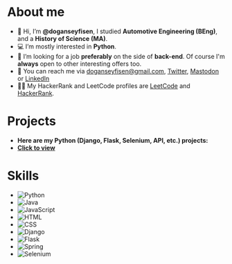 # About me
- 👋 Hi, I’m **@doganseyfisen**, I studied **Automotive Engineering (BEng)**, and a **History of Science (MA)**.
- 💻 I’m mostly interested in **Python**.
- 🔭 I’m looking for a job **preferably** on the side of **back-end**. Of course I'm **always** open to other interesting offers too.
- 📨 You can reach me via doganseyfisen@gmail.com, [Twitter](https://twitter.com/dogan_seyfi_sen), <a rel="me" href="https://mastodon.social/@doganseyfisen">Mastodon</a> or [LinkedIn](https://www.linkedin.com/in/doganseyfisen)
- 👨‍💻 My HackerRank and LeetCode profiles are [LeetCode](https://leetcode.com/doganseyfisen/) and [HackerRank](https://www.hackerrank.com/doganseyfisen).

# Projects
- **Here are my Python (Django, Flask, Selenium, API, etc.) projects:** 
- **[Click to view](https://github.com/stars/doganseyfisen/lists/my-py-projects)**

# Skills
* ![Python](https://img.shields.io/badge/Python-%2314354C.svg?logo=python&logoColor=white)
* ![Java](https://img.shields.io/badge/Java-%23ED8B00.svg?logo=java&logoColor=white)
* ![JavaScript](https://img.shields.io/badge/JavaScript-%23323330.svg?logo=javascript&logoColor=%23F7DF1E)
* ![HTML](https://img.shields.io/badge/HTML-%23E34F26.svg?logo=html5&logoColor=white)
* ![CSS](https://img.shields.io/badge/CSS-%231572B6.svg?logo=css3&logoColor=white)
* ![Django](https://img.shields.io/badge/Django-%23092E20.svg?logo=django&logoColor=white)
* ![Flask](https://img.shields.io/badge/Flask-%23000.svg?logo=flask&logoColor=white)
* ![Spring](https://img.shields.io/badge/Spring-%236DB33F.svg?logo=spring&logoColor=white)
* ![Selenium](https://img.shields.io/badge/Selenium-%2300A98F.svg?logo=selenium&logoColor=white)

